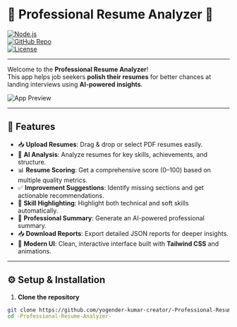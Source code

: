 # 📄 Professional Resume Analyzer 🚀

[![Node.js](https://img.shields.io/badge/Node.js-339933?style=flat&logo=node.js&logoColor=white)](https://nodejs.org/)  
[![GitHub Repo](https://img.shields.io/badge/GitHub-Repository-blue?style=flat&logo=github)](https://github.com/yogender-kumar-creator/-Professional-Resume-Analyzer-)  
[![License](https://img.shields.io/badge/License-Proprietary-red)]()

---

Welcome to the **Professional Resume Analyzer**!  
This app helps job seekers **polish their resumes** for better chances at landing interviews using **AI-powered insights**.

![App Preview](frontend/image.png) <!-- Replace with your actual GIF or image path -->

---

## 🌟 Features

- 📥 **Upload Resumes**: Drag & drop or select PDF resumes easily.  
- 🧠 **AI Analysis**: Analyze resumes for key skills, achievements, and structure.  
- 📊 **Resume Scoring**: Get a comprehensive score (0–100) based on multiple quality metrics.  
- ✅ **Improvement Suggestions**: Identify missing sections and get actionable recommendations.  
- 🎯 **Skill Highlighting**: Highlight both technical and soft skills automatically.  
- 📝 **Professional Summary**: Generate an AI-powered professional summary.  
- 📥 **Download Reports**: Export detailed JSON reports for deeper insights.  
- 🎨 **Modern UI**: Clean, interactive interface built with **Tailwind CSS** and animations.

---

## ⚙️ Setup & Installation

1. **Clone the repository**  
```bash
git clone https://github.com/yogender-kumar-creator/-Professional-Resume-Analyzer-
cd -Professional-Resume-Analyzer-
